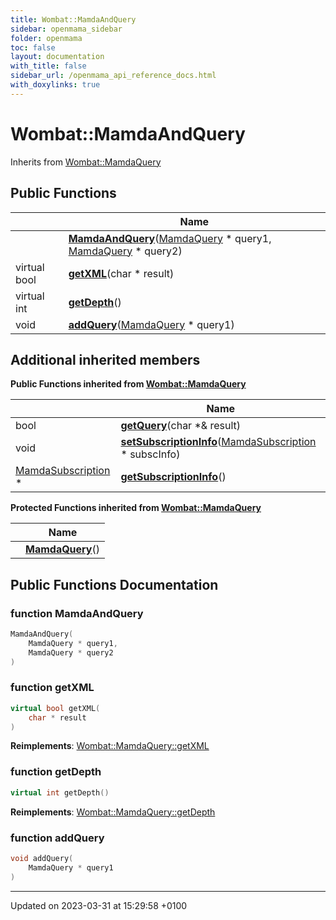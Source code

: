 ```yaml
---
title: Wombat::MamdaAndQuery
sidebar: openmama_sidebar
folder: openmama
toc: false
layout: documentation
with_title: false
sidebar_url: /openmama_api_reference_docs.html
with_doxylinks: true
---
```


# Wombat::MamdaAndQuery





Inherits from [Wombat::MamdaQuery](classWombat_1_1MamdaQuery.html)

## Public Functions

|                | Name           |
| -------------- | -------------- |
| | **[MamdaAndQuery](classWombat_1_1MamdaAndQuery.html#function-mamdaandquery)**([MamdaQuery](classWombat_1_1MamdaQuery.html) * query1, [MamdaQuery](classWombat_1_1MamdaQuery.html) * query2) |
| virtual bool | **[getXML](classWombat_1_1MamdaAndQuery.html#function-getxml)**(char * result) |
| virtual int | **[getDepth](classWombat_1_1MamdaAndQuery.html#function-getdepth)**() |
| void | **[addQuery](classWombat_1_1MamdaAndQuery.html#function-addquery)**([MamdaQuery](classWombat_1_1MamdaQuery.html) * query1) |

## Additional inherited members

**Public Functions inherited from [Wombat::MamdaQuery](classWombat_1_1MamdaQuery.html)**

|                | Name           |
| -------------- | -------------- |
| bool | **[getQuery](classWombat_1_1MamdaQuery.html#function-getquery)**(char *& result) |
| void | **[setSubscriptionInfo](classWombat_1_1MamdaQuery.html#function-setsubscriptioninfo)**([MamdaSubscription](classWombat_1_1MamdaSubscription.html) * subscInfo) |
| [MamdaSubscription](classWombat_1_1MamdaSubscription.html) * | **[getSubscriptionInfo](classWombat_1_1MamdaQuery.html#function-getsubscriptioninfo)**() |

**Protected Functions inherited from [Wombat::MamdaQuery](classWombat_1_1MamdaQuery.html)**

|                | Name           |
| -------------- | -------------- |
| | **[MamdaQuery](classWombat_1_1MamdaQuery.html#function-mamdaquery)**() |


## Public Functions Documentation

### function MamdaAndQuery

```cpp
MamdaAndQuery(
    MamdaQuery * query1,
    MamdaQuery * query2
)
```


### function getXML

```cpp
virtual bool getXML(
    char * result
)
```


**Reimplements**: [Wombat::MamdaQuery::getXML](classWombat_1_1MamdaQuery.html#function-getxml)


### function getDepth

```cpp
virtual int getDepth()
```


**Reimplements**: [Wombat::MamdaQuery::getDepth](classWombat_1_1MamdaQuery.html#function-getdepth)


### function addQuery

```cpp
void addQuery(
    MamdaQuery * query1
)
```


-------------------------------

Updated on 2023-03-31 at 15:29:58 +0100